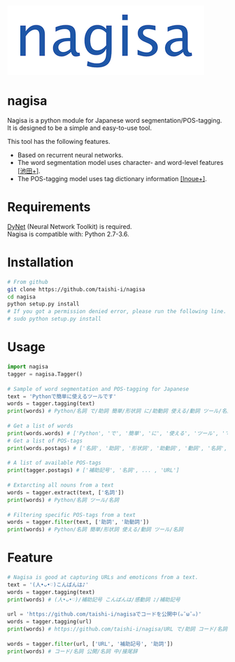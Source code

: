 ![Alt text](/nagisa/data/nagisa_image.jpg 'An image of title')

# nagisa

Nagisa is a python module for Japanese word segmentation/POS-tagging.  
It is designed to be a simple and easy-to-use tool.  

This tool has the following features.
- Based on recurrent neural networks. 
- The word segmentation model uses character- and word-level features [[池田+]](http://www.anlp.jp/proceedings/annual_meeting/2017/pdf_dir/B6-2.pdf).
- The POS-tagging model uses tag dictionary information [[Inoue+]](http://www.aclweb.org/anthology/K17-1042).

Requirements
========
[DyNet](https://github.com/clab/dynet) (Neural Network Toolkit) is required.  
Nagisa is compatible with: Python 2.7-3.6.

Installation
========

```bash
# From github
git clone https://github.com/taishi-i/nagisa
cd nagisa
python setup.py install
# If you got a permission denied error, please run the following line.
# sudo python setup.py install
```


Usage
====

```python
import nagisa
tagger = nagisa.Tagger()

# Sample of word segmentation and POS-tagging for Japanese
text = 'Pythonで簡単に使えるツールです'
words = tagger.tagging(text)
print(words) # Python/名詞 で/助詞 簡単/形状詞 に/助動詞 使える/動詞 ツール/名詞 です/助動詞

# Get a list of words
print(words.words) # ['Python', 'で', '簡単', 'に', '使える', 'ツール', 'です']
# Get a list of POS-tags
print(words.postags) # ['名詞', '助詞', '形状詞', '助動詞', '動詞', '名詞', '助動詞']

# A list of available POS-tags
print(tagger.postags) # ['補助記号', '名詞', ... , 'URL']

# Extarcting all nouns from a text
words = tagger.extract(text, ['名詞'])
print(words) # Python/名詞 ツール/名詞

# Filtering specific POS-tags from a text
words = tagger.filter(text, ['助詞', '助動詞'])
print(words) # Python/名詞 簡単/形状詞 使える/動詞 ツール/名詞
```


Feature
====

```python
# Nagisa is good at capturing URLs and emoticons from a text.
text = '(人•ᴗ•♡)こんばんは♪'
words = tagger.tagging(text)
print(words) # (人•ᴗ•♡)/補助記号 こんばんは/感動詞 ♪/補助記号

url = 'https://github.com/taishi-i/nagisaでコードを公開中(๑¯ω¯๑)'
words = tagger.tagging(url) 
print(words) # https://github.com/taishi-i/nagisa/URL で/助詞 コード/名詞 を/助詞 公開/名詞 中/接尾辞 (๑　̄ω　̄๑)/補助記号

words = tagger.filter(url, ['URL', '補助記号', '助詞'])
print(words) # コード/名詞 公開/名詞 中/接尾辞
```
